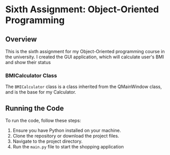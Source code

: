# Sixth Assignment: Object-Oriented Programming

## Overview

This is the sixth assignment for my Object-Oriented programming course in the university. I created the GUI application, which will 
calculate user's BMI and show their status


### BMICalculator Class

The `BMICalculator` class is a class inherited from the QMainWindow class, and is the base for my Calculator. 


## Running the Code

To run the code, follow these steps:

1. Ensure you have Python installed on your machine.
2. Clone the repository or download the project files.
3. Navigate to the project directory.
4. Run the `main.py` file to start the shopping application
